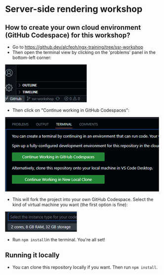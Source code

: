 # Server-side rendering workshop

## How to create your own cloud environment (GitHub Codespace) for this workshop?
- Go to https://github.dev/alcfeoh/ngx-training/tree/ssr-workshop
- Then open the terminal view by clicking on the 'problems' panel in the bottom-left corner:

![img_1.png](img_1.png)
- Then click on "Continue working in GitHub Codespaces":

![img.png](img.png)
- This will fork the project into your own GitHub Codespace. Select the kind of virtual machine you want (the first option is fine):

![img_2.png](img_2.png)
- Run `npm install`in the terminal. You're all set!

## Running it locally
- You can clone this repository locally if you want. Then run `npm install`.


